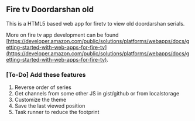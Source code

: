 ## Fire tv Doordarshan old

This is a HTML5 based web app for firetv to view old doordarshan serials.

More on fire tv app development can be found [https://developer.amazon.com/public/solutions/platforms/webapps/docs/getting-started-with-web-apps-for-fire-tv](https://developer.amazon.com/public/solutions/platforms/webapps/docs/getting-started-with-web-apps-for-fire-tv).

### [To-Do] Add these features

1. Reverse order of series
2. Get channels from some other JS in gist/github or from localstorage
3. Customize the theme
4. Save the last viewed position
5. Task runner to reduce the footprint
